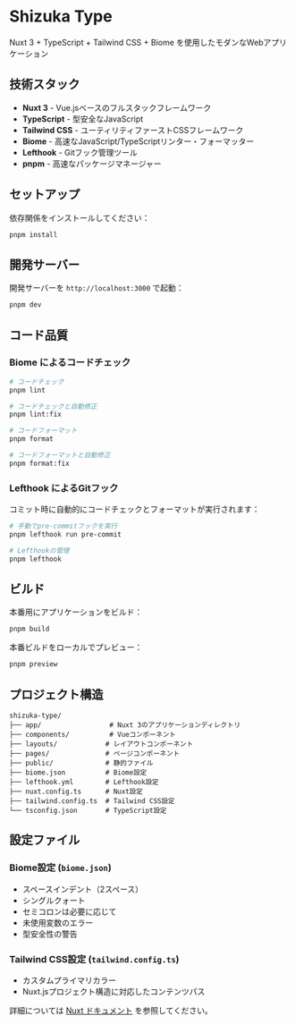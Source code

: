# Shizuka Type

Nuxt 3 + TypeScript + Tailwind CSS + Biome を使用したモダンなWebアプリケーション

## 技術スタック

- **Nuxt 3** - Vue.jsベースのフルスタックフレームワーク
- **TypeScript** - 型安全なJavaScript
- **Tailwind CSS** - ユーティリティファーストCSSフレームワーク
- **Biome** - 高速なJavaScript/TypeScriptリンター・フォーマッター
- **Lefthook** - Gitフック管理ツール
- **pnpm** - 高速なパッケージマネージャー

## セットアップ

依存関係をインストールしてください：

```bash
pnpm install
```

## 開発サーバー

開発サーバーを `http://localhost:3000` で起動：

```bash
pnpm dev
```

## コード品質

### Biome によるコードチェック

```bash
# コードチェック
pnpm lint

# コードチェックと自動修正
pnpm lint:fix

# コードフォーマット
pnpm format

# コードフォーマットと自動修正
pnpm format:fix
```

### Lefthook によるGitフック

コミット時に自動的にコードチェックとフォーマットが実行されます：

```bash
# 手動でpre-commitフックを実行
pnpm lefthook run pre-commit

# Lefthookの管理
pnpm lefthook
```

## ビルド

本番用にアプリケーションをビルド：

```bash
pnpm build
```

本番ビルドをローカルでプレビュー：

```bash
pnpm preview
```

## プロジェクト構造

```
shizuka-type/
├── app/                 # Nuxt 3のアプリケーションディレクトリ
├── components/          # Vueコンポーネント
├── layouts/            # レイアウトコンポーネント
├── pages/              # ページコンポーネント
├── public/             # 静的ファイル
├── biome.json          # Biome設定
├── lefthook.yml        # Lefthook設定
├── nuxt.config.ts      # Nuxt設定
├── tailwind.config.ts  # Tailwind CSS設定
└── tsconfig.json       # TypeScript設定
```

## 設定ファイル

### Biome設定 (`biome.json`)
- スペースインデント（2スペース）
- シングルクォート
- セミコロンは必要に応じて
- 未使用変数のエラー
- 型安全性の警告

### Tailwind CSS設定 (`tailwind.config.ts`)
- カスタムプライマリカラー
- Nuxt.jsプロジェクト構造に対応したコンテンツパス

詳細については [Nuxt ドキュメント](https://nuxt.com/docs/getting-started/introduction) を参照してください。
